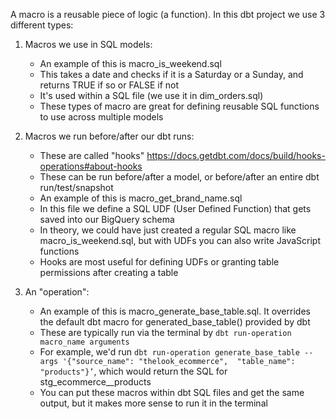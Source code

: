 A macro is a reusable piece of logic (a function). In this dbt project we use 3 different types:

1. Macros we use in SQL models:
	- An example of this is macro_is_weekend.sql
	- This takes a date and checks if it is a Saturday or a Sunday, and returns TRUE if so or FALSE if not
	- It's used within a SQL file (we use it in dim_orders.sql)
	- These types of macro are great for defining reusable SQL functions to use across multiple models

2. Macros we run before/after our dbt runs:
	- These are called "hooks" https://docs.getdbt.com/docs/build/hooks-operations#about-hooks
	- These can be run before/after a model, or before/after an entire dbt run/test/snapshot
	- An example of this is macro_get_brand_name.sql
	- In this file we define a SQL UDF (User Defined Function) that gets saved into our BigQuery schema
	- In theory, we could have just created a regular SQL macro like macro_is_weekend.sql, but with UDFs
	  you can also write JavaScript functions
	- Hooks are most useful for defining UDFs or granting table permissions after creating a table

3. An "operation":
	- An example of this is macro_generate_base_table.sql. It overrides the default dbt macro for
	  generated_base_table() provided by dbt
	- These are typically run via the terminal by `dbt run-operation macro_name arguments`
	- For example, we'd run `dbt run-operation generate_base_table --args '{"source_name": "thelook_ecommerce",  "table_name": "products"}’`, which would return the SQL for stg_ecommerce__products
	- You can put these macros within dbt SQL files and get the same output, but it makes more sense to run
	  it in the terminal